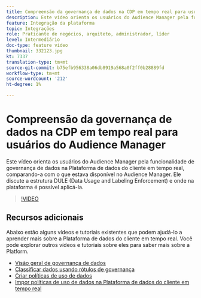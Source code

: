 ```yaml
---
title: Compreensão da governança de dados na CDP em tempo real para usuários do Audience Manager
description: Este vídeo orienta os usuários do Audience Manager pela funcionalidade de governança de dados na Plataforma de dados do cliente em tempo real, comparando-a com o que estava disponível no Audience Manager. Ele discute a estrutura DULE (Data Usage and Labeling Enforcement) e onde na plataforma é possível aplicá-la.
feature: Integração da plataforma
topic: Integrações
role: Praticante de negócios, arquiteto, administrador, líder
level: Intermediário
doc-type: feature video
thumbnail: 332123.jpg
kt: 7337
translation-type: tm+mt
source-git-commit: b75efb956338a06db8919a568a0f2ff0b28889fd
workflow-type: tm+mt
source-wordcount: '212'
ht-degree: 1%

---
```



# Compreensão da governança de dados na CDP em tempo real para usuários do Audience Manager

Este vídeo orienta os usuários do Audience Manager pela funcionalidade de governança de dados na Plataforma de dados do cliente em tempo real, comparando-a com o que estava disponível no Audience Manager. Ele discute a estrutura DULE (Data Usage and Labeling Enforcement) e onde na plataforma é possível aplicá-la.

>[!VIDEO](https://video.tv.adobe.com/v/332123/?quality=12&learn=on)

## Recursos adicionais

Abaixo estão alguns vídeos e tutoriais existentes que podem ajudá-lo a aprender mais sobre a Plataforma de dados do cliente em tempo real. Você pode explorar outros vídeos e tutoriais sobre eles para saber mais sobre a Platform.

* [Visão geral de governança de dados](https://experienceleague.adobe.com/docs/platform-learn/tutorials/data-governance/understanding-data-governance.html?lang=en#data-governance)
* [Classificar dados usando rótulos de governança](https://experienceleague.adobe.com/docs/platform-learn/tutorials/data-governance/classify-data-using-governance-labels.html?lang=en#data-governance)
* [Criar políticas de uso de dados](https://experienceleague.adobe.com/docs/platform-learn/tutorials/data-governance/create-data-usage-policies.html?lang=en#data-governance)
* [Impor políticas de uso de dados na Plataforma de dados do cliente em tempo real](https://experienceleague.adobe.com/docs/platform-learn/tutorials/data-governance/enforce-data-usage-policies-in-real-time-cdp.html?lang=en#data-governance)
